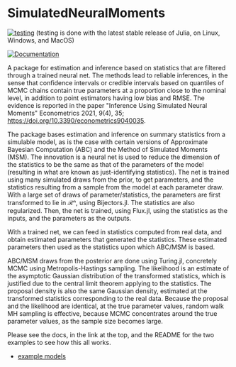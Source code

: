 # SimulatedNeuralMoments
[![testing](https://github.com/mcreel/SimulatedNeuralMoments.jl/actions/workflows/testing.yml/badge.svg)](https://github.com/mcreel/SimulatedNeuralMoments.jl/actions/workflows/testing.yml)
(testing is done with the latest stable release of Julia, on Linux, Windows, and MacOS)

[![Documentation](https://img.shields.io/badge/docs-latest-blue.svg)](https://github.com/mcreel/SimulatedNeuralMoments.jl/blob/main/docs/API.md)

A package for estimation and inference based on statistics that are filtered through a trained neural net. The methods lead to reliable inferences, in the sense that confidence intervals or credible intervals based on quantiles of MCMC chains contain true parameters at a proportion close to the nominal level, in addition to point estimators having low bias and RMSE. The evidence is reported in the paper "Inference Using Simulated Neural Moments" Econometrics 2021, 9(4), 35; https://doi.org/10.3390/econometrics9040035.

The package bases estimation and inference on summary statistics from a simulable model, as is the case with certain versions of Approximate Bayesian Computation (ABC) and the Method of Simulated Moments (MSM). The innovation is a neural net is used to reduce the dimension of the statistics to be the same as that of the parameters of the model (resulting in what are known as just-identifying statistics). The net is trained using many simulated draws from the prior, to get parameters, and the statistics resulting from a sample from the model at each parameter draw. With a large set of draws of parameter/statistics, the parameters are first transformed to lie in ℛⁿ, using Bijectors.jl. The statistics are also regularized. Then, the net is trained, using Flux.jl, using the statistics as the inputs, and the parameters as the outputs. 

With a trained net, we can feed in statistics computed from real data, and obtain estimated parameters that generated the statistics. These estimated parameters then used as the statistics upon which ABC/MSM is based.

ABC/MSM draws from the posterior are done using Turing.jl, concretely MCMC using Metropolis-Hastings sampling. The likelihood is an estimate of the asymptotic Gaussian distribution of the transformed statistics, which is justified due to the central limit theorem applying to the statistics. The proposal density is also the same Gaussian density, estimated at the transformed statistics corresponding to the real data. Because the proposal and the likelihood are identical, at the true parameter values, random walk MH sampling is effective, because MCMC concentrates around the true parameter values, as the sample size becomes large.

Please see the docs, in the link at the top, and the README for the two examples to see how this all works.
* [example models](https://github.com/mcreel/SimulatedNeuralMoments.jl/blob/main/example/README.md)

